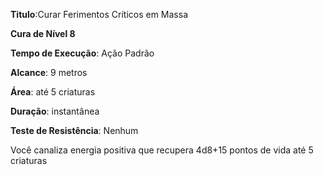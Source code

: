 **Titulo**:Curar Ferimentos Críticos em Massa

**Cura de Nível 8**

**Tempo de Execução**: Ação Padrão

**Alcance**: 9 metros

**Área**: até 5 criaturas

**Duração**: instantânea

**Teste de Resistência**: Nenhum

Você canaliza energia positiva que recupera 4d8+15 pontos de vida até 5 criaturas

